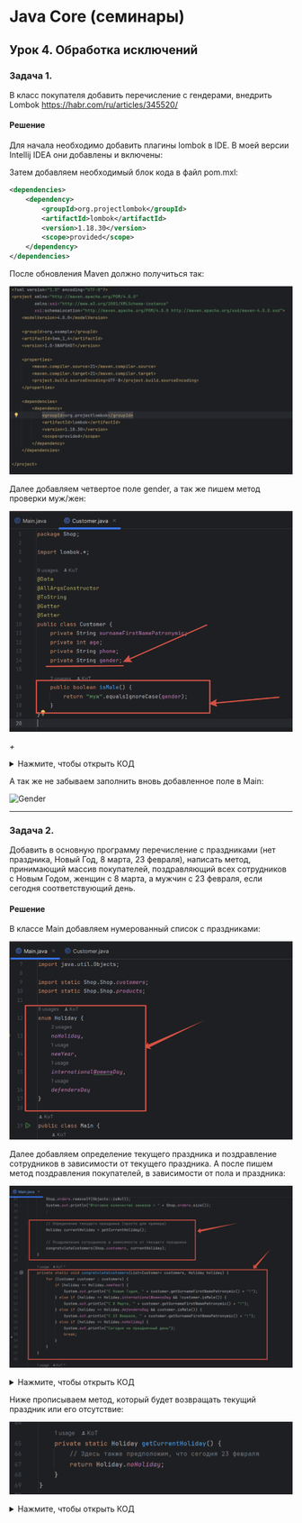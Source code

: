 ﻿# Java Core (семинары)



## Урок 4. Обработка исключений


### Задача 1.

В класс покупателя добавить перечисление с гендерами, внедрить Lombok https://habr.com/ru/articles/345520/

#### Решение

Для начала необходимо добавить плагины lombok в IDE. В моей версии Intellij IDEA они добавлены и включены:


Затем добавляем необходимый блок кода в файл pom.mxl:

```xml
<dependencies>
	<dependency>
		<groupId>org.projectlombok</groupId>
		<artifactId>lombok</artifactId>
		<version>1.18.30</version>
		<scope>provided</scope>
	</dependency>
</dependencies>
```

После обновления Maven должно получиться так:

![LombokXML](https://raw.githubusercontent.com/Terekhov-A-S/Java_core_seminar4/main/src/main/resources/LombokXML.png)

Далее добавляем четвертое поле gender, а так же пишем метод проверки муж/жен:

![Gender](https://raw.githubusercontent.com/Terekhov-A-S/Java_core_seminar4/main/src/main/resources/AddedGender.png)

*+*

<details>

  <summary>Нажмите, чтобы открыть КОД</summary>

```java
package Shop;

import lombok.*;

@Data
@AllArgsConstructor
@ToString
@Getter
@Setter
public class Customer {
    private String surnameFirstNamePatronymic;
    private int age;
    private String phone;
    private String gender;

    public boolean isMale() {
        return "муж".equalsIgnoreCase(gender);
    }
}

```

</details>

А так же не забываем заполнить вновь добавленное поле в Main:

![Gender]((https://github.com/AnfinogenovPavel/Java_core_seminar4-main/blob/main/src/main/resources/AddedGender2.png))

---


### Задача 2.

Добавить в основную программу перечисление с праздниками (нет праздника, Новый Год, 8 марта, 23 февраля), написать метод, принимающий массив покупателей, поздравляющий всех сотрудников с Новым Годом, женщин с 8 марта, а мужчин с 23 февраля, если сегодня соответствующий день.

#### Решение

В классе Main добавляем нумерованный список с праздниками:

![AddedHoliday](https://raw.githubusercontent.com/Terekhov-A-S/Java_core_seminar4/main/src/main/resources/AddedHoliday.png)

Далее добавляем определение текущего праздника и поздравление сотрудников в зависимости от текущего праздника. 
А после пишем метод поздравления покупателей, в зависимости от пола и праздника:

![CongratulateCustomers](https://raw.githubusercontent.com/Terekhov-A-S/Java_core_seminar4/main/src/main/resources/CongratulateCustomers.png)

<details>

  <summary>Нажмите, чтобы открыть КОД</summary>

```java
        // Определение текущего праздника (просто для примера)
        Holiday currentHoliday = getCurrentHoliday();

        // Поздравление сотрудников в зависимости от текущего праздника
        congratulateCustomers(Shop.customers, currentHoliday);

    private static void congratulateCustomers(List<Customer> customers, Holiday holiday) {
        for (Customer customer : customers) {
            if (holiday == Holiday.newYear) {
                System.out.println("С Новым Годом, " + customer.getSurnameFirstNamePatronymic() + "!");
            } else if (holiday == Holiday.internationalWomensDay && !customer.isMale()) {
                System.out.println("С 8 Марта, " + customer.getSurnameFirstNamePatronymic() + "!");
            } else if (holiday == Holiday.defendersDay && customer.isMale()) {
                System.out.println("С 23 Февраля, " + customer.getSurnameFirstNamePatronymic() + "!");
            } else if (holiday == Holiday.noHoliday) {
                System.out.println("Сегодня не праздничный день");
                break;
            }
        }
    }
```
</details>

Ниже прописываем метод, который будет возвращать текущий праздник или его отсутствие:

![GetCurrentDay](https://raw.githubusercontent.com/Terekhov-A-S/Java_core_seminar4/main/src/main/resources/GetCurrentDay.png)

<details>

  <summary>Нажмите, чтобы открыть КОД</summary>

```java
    private static Holiday getCurrentHoliday() {
    // Здесь также предположим, что сегодня 23 февраля
    return Holiday.defendersDay;
}
```

Все готово. Проверяем работу внесенных изменений:

<details>

<summary>Нажмите, чтобы открыть СКРИНШОТЫ ПРОВЕРОК</summary>

![NoHoliday](https://raw.githubusercontent.com/Terekhov-A-S/Java_core_seminar4/main/src/main/resources/NoHoliday.png)
![defendersDay](https://raw.githubusercontent.com/Terekhov-A-S/Java_core_seminar4/main/src/main/resources/23f.png)
![internationalWomensDay](https://raw.githubusercontent.com/Terekhov-A-S/Java_core_seminar4/main/src/main/resources/8m.png)

</details>
